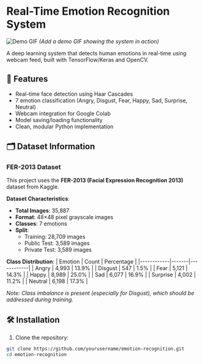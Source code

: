 # Real-Time Emotion Recognition System

![Demo GIF](demo.gif) *(Add a demo GIF showing the system in action)*

A deep learning system that detects human emotions in real-time using webcam feed, built with TensorFlow/Keras and OpenCV.

## 📌 Features
- Real-time face detection using Haar Cascades
- 7 emotion classification (Angry, Disgust, Fear, Happy, Sad, Surprise, Neutral)
- Webcam integration for Google Colab
- Model saving/loading functionality
- Clean, modular Python implementation

## 🗂️ Dataset Information

### FER-2013 Dataset
This project uses the **FER-2013 (Facial Expression Recognition 2013)** dataset from Kaggle.

**Dataset Characteristics**:
- **Total Images**: 35,887
- **Format**: 48×48 pixel grayscale images
- **Classes**: 7 emotions
- **Split**:
  - Training: 28,709 images
  - Public Test: 3,589 images
  - Private Test: 3,589 images

**Class Distribution**:
| Emotion    | Count | Percentage |
|------------|-------|------------|
| Angry      | 4,993 | 13.9%      |
| Disgust    | 547   | 1.5%       |
| Fear       | 5,121 | 14.3%      |
| Happy      | 8,989 | 25.0%      |
| Sad        | 6,077 | 16.9%      |
| Surprise   | 4,002 | 11.2%      |
| Neutral    | 6,198 | 17.3%      |

*Note: Class imbalance is present (especially for Disgust), which should be addressed during training.*

## 🛠️ Installation

1. Clone the repository:
```bash
git clone https://github.com/yourusername/emotion-recognition.git
cd emotion-recognition
